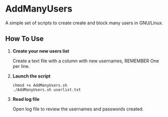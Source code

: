 # AddManyUsers

A simple set of scripts to create create and block many users in GNU/Linux.

## How To Use

1. **Create your new users list**
	
	Create a text file with a column with new usernames, REMEMBER One per line.
	
2. **Launch the script**

	```
	chmod +x AddManyUsers.sh
	./AddManyUsers.sh userlist.txt
	```

3. **Read log file**
	
	Open log file to review the usernames and passwords created.
	
